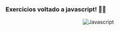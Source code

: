  ### Exercicios voltado a javascript! 🚀🚀 
 
 <div align="center">

![Javascript](https://besthqwallpapers.com/Uploads/9-2-2020/121135/thumb2-javascript-golden-logo-programming-language-brown-metal-background-creative-javascript-logo.jpg)

</div>
